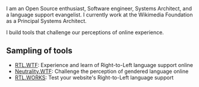 I am an Open Source enthusiast, Software engineer, Systems Architect, and a language support evangelist. I currently work at the Wikimedia Foundation as a Principal Systems Architect.

I build tools that challenge our perceptions of online experience.

## Sampling of tools

* [RTL.WTF](https://rtl.wtf/): Experience and learn of Right-to-Left language support online
* [Neutrality.WTF](https://neutrality.wtf/): Challenge the perception of gendered language online
* [RTL.WORKS](http://rtl.works/): Test your website's Right-to-Left language support
